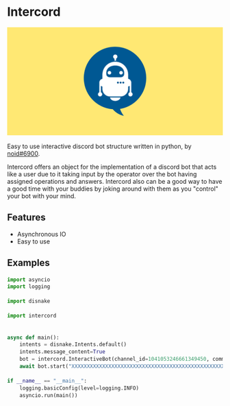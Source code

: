 Intercord
=

![Intercord](./assets/banner.png)

Easy to use interactive discord bot structure written in python, by [noid#6900](https://discordapp.com/users/981079408850903111/).

Intercord offers an object for the implementation of a discord bot that acts like a user due to it taking input by the operator over the bot having assigned operations and answers. Intercord also can be a good way to have a good time with your buddies by joking around with them as you "control" your bot with your mind.

Features
-

- Asynchronous IO
- Easy to use

Examples
-
```py
import asyncio
import logging

import disnake

import intercord


async def main():
    intents = disnake.Intents.default()
    intents.message_content=True
    bot = intercord.InteractiveBot(channel_id=1041053246661349450, command_prefix=";", intents=intents)
    await bot.start("XXXXXXXXXXXXXXXXXXXXXXXXXXXXXXXXXXXXXXXXXXXXXXXXXXXX")

if __name__ == "__main__":
    logging.basicConfig(level=logging.INFO)
    asyncio.run(main())
```